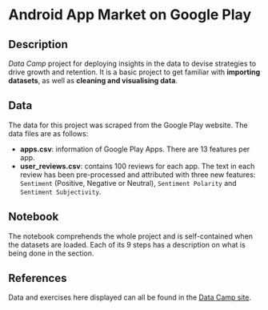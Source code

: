 # Android App Market on Google Play

## Description
*Data Camp* project for deploying insights in the data to devise strategies to drive growth and retention. It is a basic project to get familiar with **importing datasets**, as well as **cleaning and visualising data**. 

## Data
The data for this project was scraped from the Google Play website. The data files are as follows:

- **apps.csv**: information of Google Play Apps. There are 13 features per app.
- **user_reviews.csv**: contains 100 reviews for each app. The text in each review has been pre-processed and attributed with three new features: `Sentiment` (Positive, Negative or Neutral), `Sentiment Polarity` and `Sentiment Subjectivity`.

## Notebook
The notebook comprehends the whole project and is self-contained when the datasets are loaded. Each of its 9 steps has a description on what is being done in the section.

## References
Data and exercises here displayed can all be found in the [Data Camp site](https://www.datacamp.com/).

